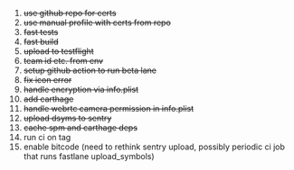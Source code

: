 1. ~~use github repo for certs~~
1. ~~use manual profile with certs from repo~~
1. ~~fast tests~~
1. ~~fast build~~
1. ~~upload to testflight~~
1. ~~team id etc. from env~~
1. ~~setup github action to run beta lane~~
1. ~~fix icon error~~
1. ~~handle encryption via info.plist~~
1. ~~add carthage~~
1. ~~handle webrtc camera permission in info.plist~~
1. ~~upload dsyms to sentry~~
1. ~~cache spm and carthage deps~~
1. run ci on tag
1. enable bitcode (need to rethink sentry upload, possibly periodic ci job that runs fastlane upload_symbols)
